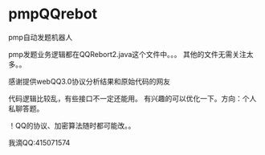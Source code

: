 pmpQQrebot
==========

pmp自动发题机器人

pmp发题业务逻辑都在QQRebort2.java这个文件中。。。
其他的文件无需关注太多。。

感谢提供webQQ3.0协议分析结果和原始代码的网友

代码逻辑比较乱，有些接口不一定还能用。
有兴趣的可以优化一下。方向：个人私聊答题。

！QQ的协议、加密算法随时都可能改。。

我滴QQ:415071574

